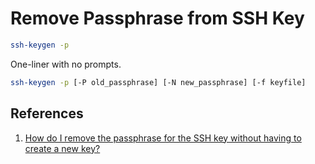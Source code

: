 # Remove Passphrase from SSH Key

```bash
ssh-keygen -p
```

One-liner with no prompts.

```bash
ssh-keygen -p [-P old_passphrase] [-N new_passphrase] [-f keyfile]
```

## References

1. [How do I remove the passphrase for the SSH key without having to create a new key?](https://stackoverflow.com/a/112409/6146580)
